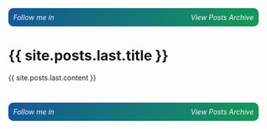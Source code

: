   <link rel="stylesheet" href="https://cdnjs.cloudflare.com/ajax/libs/font-awesome/6.5.1/css/all.min.css">
  <link href="https://cdn.jsdelivr.net/npm/bootstrap@5.3.3/dist/css/bootstrap.min.css" rel="stylesheet" integrity="sha384-QWTKZyjpPEjISv5WaRU9OFeRpok6YctnYmDr5pNlyT2bRjXh0JMhjY6hW+ALEwIH" crossorigin="anonymous">




<div style="
    display: flex;
    background-image: linear-gradient(120deg, #155799, #159957);
    border-radius: 10px;
    padding: 10px;
    justify-content: space-between;
    margin-bottom: 3em;
    ">
    <div style="
    display: inline;
">
    <h6 style="display: inline;color: snow;">Follow me in </h6>
    <ul style="display: inline;">
        <li style="display: inline;">
            <a href="http://linkedin.com/in/codewithmohsen">
                <i class="fa-brands fa-linkedin fa-lg" style="
    color: snow;
"></i>
            </a>
        </li>
        <li style="display: inline;">
            <a href="https://github.com/codewithmohsen">
                <i class="fa-brands fa-square-github fa-lg" style="
    color: snow;
"></i>
            </a>
        </li>
    </ul>
    </div>
    <div style="
    display: inline;
    color: snow;
">
    <a href="/archive" style="
    text-decoration: none;
">
    <i class="fa-solid fa-clock-rotate-left" style="
    color: snow;
"></i>    
    <h6 style="
    display: inline;
    color: snow;
">View Posts Archive
        </h6>
    </a>
    </div>
</div>




<h1>{{ site.posts.last.title }}</h1>
{{ site.posts.last.content }}





<div style="
    display: flex;
    background-image: linear-gradient(120deg, #155799, #159957);
    border-radius: 10px;
    padding: 10px;
    justify-content: space-between;
    margin-top: 3em;
    ">
    <div style="
    display: inline;
">
    <h6 style="display: inline;color: snow;">Follow me in </h6>
    <ul style="display: inline;">
        <li style="display: inline;">
            <a href="http://linkedin.com/in/codewithmohsen">
                <i class="fa-brands fa-linkedin fa-lg" style="
    color: snow;
"></i>
            </a>
        </li>
        <li style="display: inline;">
            <a href="https://github.com/codewithmohsen">
                <i class="fa-brands fa-square-github fa-lg" style="
    color: snow;
"></i>
            </a>
        </li>
    </ul>
    </div>
    <div style="
    display: inline;
    color: snow;
">
    <a href="/archive" style="
    text-decoration: none;
">
    <i class="fa-solid fa-clock-rotate-left" style="
    color: snow;
"></i>    
    <h6 style="
    display: inline;
    color: snow;
">View Posts Archive
        </h6>
    </a>
    </div>
</div>
